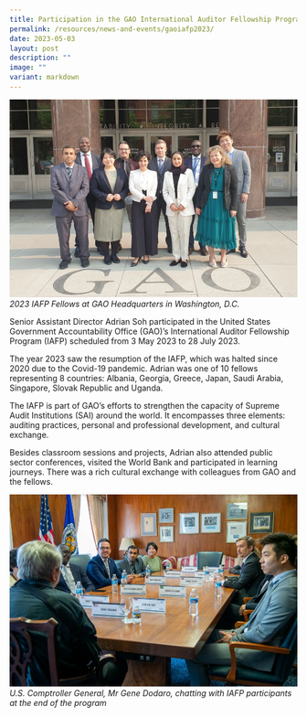 ```yaml
---
title: Participation in the GAO International Auditor Fellowship Program 2023
permalink: /resources/news-and-events/gaoiafp2023/
date: 2023-05-03
layout: post
description: ""
image: ""
variant: markdown
---
```

![](/images/News_Events_Photos/2023/2023_GAO_IAFP_1.jpg)
*2023 IAFP Fellows at GAO Headquarters in Washington, D.C.*

Senior Assistant Director Adrian Soh participated in the United States Government Accountability Office (GAO)’s International Auditor Fellowship Program (IAFP) scheduled from 3 May 2023 to 28 July 2023.

The year 2023 saw the resumption of the IAFP, which was halted since 2020 due to the Covid-19 pandemic. Adrian was one of 10 fellows representing 8 countries: Albania, Georgia, Greece, Japan, Saudi Arabia, Singapore, Slovak Republic and Uganda.

The IAFP is part of GAO’s efforts to strengthen the capacity of Supreme Audit Institutions (SAI) around the world. It encompasses three elements: auditing practices, personal and professional development, and cultural exchange.

Besides classroom sessions and projects, Adrian also attended public sector conferences, visited the World Bank and participated in learning journeys. There was a rich cultural exchange with colleagues from GAO and the fellows.

![](/images/News_Events_Photos/2023/2023_GAO_IAFP_3.jpg)
*U.S. Comptroller General, Mr Gene Dodaro, chatting with IAFP participants at the end of the program*